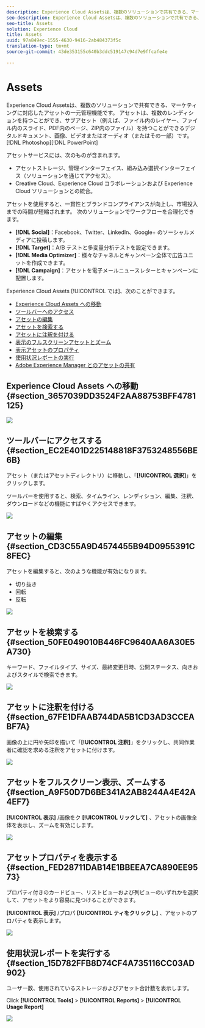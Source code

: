 ```yaml
---
description: Experience Cloud Assetsは、複数のソリューションで共有できる、マーケティングに対応したアセットの一元管理機能です。 アセットは、複数のレンディションを持つことができ、サブアセット（例えば、Photoshopファイルのレイヤー、PowerPointファイルのスライド、PDFのページ、ZIP内のファイル）を持つことができるデジタルドキュメント、画像、ビデオまたはオーディオ（またはその一部）です。
seo-description: Experience Cloud Assetsは、複数のソリューションで共有できる、マーケティングに対応したアセットの一元管理機能です。 アセットは、複数のレンディションを持つことができ、サブアセット（例えば、Photoshopファイルのレイヤー、PowerPointファイルのスライド、PDFのページ、ZIP内のファイル）を持つことができるデジタルドキュメント、画像、ビデオまたはオーディオ（またはその一部）です。
seo-title: Assets
solution: Experience Cloud
title: Assets
uuid: 97a849ec-1555-4630-9416-2ab484373f5c
translation-type: tm+mt
source-git-commit: 43de353155c640b3ddc519147c94d7e9ffcafe4e

---
```



# Assets

Experience Cloud Assetsは、複数のソリューションで共有できる、マーケティングに対応したアセットの一元管理機能です。 アセットは、複数のレンディションを持つことができ、サブアセット（例えば、ファイル内のレイヤー、ファイル内のスライド、PDF内のページ、ZIP内のファイル）を持つことができるデジタルドキュメント、画像、ビデオまたはオーディオ（またはその一部）です。 [!DNL Photoshop][!DNL PowerPoint]

アセットサービスには、次のものが含まれます。

* アセットストレージ、管理インターフェイス、組み込み選択インターフェイス（ソリューションを通じてアクセス）。
* Creative Cloud、Experience Cloud コラボレーションおよび Experience Cloud ソリューションとの統合。

アセットを使用すると、一貫性とブランドコンプライアンスが向上し、市場投入までの時間が短縮されます。 次のソリューションでワークフローを合理化できます。

* **[!DNL Social]**：Facebook、Twitter、LinkedIn、Google+ のソーシャルメディアに投稿します。
* **[!DNL Target]**：A/B テストと多変量分析テストを設定できます。
* **[!DNL Media Optimizer]**：様々なチャネルとキャンペーン全体で広告ユニットを作成できます。
* **[!DNL Campaign]**：アセットを電子メールニュースレターとキャンペーンに配置します。

Experience Cloud Assets [!UICONTROL では]、次のことができます。

* [Experience Cloud Assets への移動](../experience-cloud-assets/experience-cloud-assets.md#section_3657039DD3524F2AA88753BFF4781125)
* [ツールバーへのアクセス](../experience-cloud-assets/experience-cloud-assets.md#section_EC2E401D225148818F3753248556BE6B)
* [アセットの編集](../experience-cloud-assets/experience-cloud-assets.md#section_CD3C55A9D4574455B94D0955391C8FEC)
* [アセットを検索する](../experience-cloud-assets/experience-cloud-assets.md#section_50FE049010B446FC9640AA6A30E5A730)
* [アセットに注釈を付ける](../experience-cloud-assets/experience-cloud-assets.md#section_67FE1DFAAB744DA5B1CD3AD3CCEABF7A)
* [表示のフルスクリーンアセットとズーム](../experience-cloud-assets/experience-cloud-assets.md#section_A9F50D7D6BE341A2AB8244A4E42A4EF7)
* [表示アセットのプロパティ](../experience-cloud-assets/experience-cloud-assets.md#section_FED28711DAB14E1BBEEA7CA890EE9573)
* [使用状況レポートの実行](../experience-cloud-assets/experience-cloud-assets.md#section_15D782FFB8D74CF4A735116CC03AD902)
* [Adobe Experience Manager とのアセットの共有](../experience-cloud-assets/experience-cloud-assets.md#section_45C1B72F4D274F54BC6CCB64D2580AC5)

## Experience Cloud Assets への移動 {#section_3657039DD3524F2AA88753BFF4781125}

![](assets/asset-nav.png)

## ツールバーにアクセスする {#section_EC2E401D225148818F3753248556BE6B}

アセット（またはアセットディレクトリ）に移動し、「**[!UICONTROL 選択]**」をクリックします。

ツールバーを使用すると、検索、タイムライン、レンディション、編集、注釈、ダウンロードなどの機能にすばやくアクセスできます。

![](assets/asset-tools.png)

## アセットの編集 {#section_CD3C55A9D4574455B94D0955391C8FEC}

アセットを編集すると、次のような機能が有効になります。

* 切り抜き
* 回転
* 反転

![](assets/asset-edit.png)

## アセットを検索する {#section_50FE049010B446FC9640AA6A30E5A730}

キーワード、ファイルタイプ、サイズ、最終変更日時、公開ステータス、向きおよびスタイルで検索できます。

![](assets/asset-search.png)

## アセットに注釈を付ける {#section_67FE1DFAAB744DA5B1CD3AD3CCEABF7A}

画像の上に円や矢印を描いて「**[!UICONTROL 注釈]**」をクリックし、共同作業者に確認を求める注釈をアセットに付けます。

![](assets/assets-annotate.png)

## アセットをフルスクリーン表示、ズームする {#section_A9F50D7D6BE341A2AB8244A4E42A4EF7}

**[!UICONTROL 表示]** /画像をク **[!UICONTROL リックして]** 、アセットの画像全体を表示し、ズームを有効にします。

![](assets/asset-zoom.png)

## アセットプロパティを表示する {#section_FED28711DAB14E1BBEEA7CA890EE9573}

プロパティ付きのカードビュー、リストビューおよび列ビューのいずれかを選択して、アセットをより容易に見つけることができます。

**[!UICONTROL 表示]** /プロパ **[!UICONTROL ティをクリックし]** 、アセットのプロパティを表示します。

![](assets/asset-properties.png)

## 使用状況レポートを実行する {#section_15D782FFB8D74CF4A735116CC03AD902}

ユーザー数、使用されているストレージおよびアセット合計数を表示します。

Click **[!UICONTROL Tools]** > **[!UICONTROL Reports]** > **[!UICONTROL Usage Report]**

![](assets/assets-usage-report.png)
